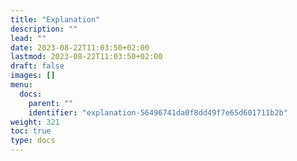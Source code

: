 ```yaml
---
title: "Explanation"
description: ""
lead: ""
date: 2023-08-22T11:03:50+02:00
lastmod: 2023-08-22T11:03:50+02:00
draft: false
images: []
menu:
  docs:
    parent: ""
    identifier: "explanation-56496741da0f8dd49f7e65d601711b2b"
weight: 321
toc: true
type: docs
---
```

